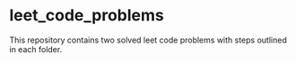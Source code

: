 # leet_code_problems

This repository contains two solved leet code problems with steps outlined in each folder.